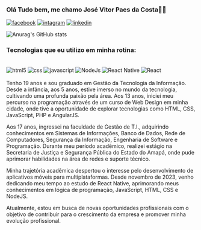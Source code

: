 

### Olá Tudo bem, me chamo José Vitor Paes da Costa👨‍💻

[![facebook](https://img.shields.io/badge/Facebook-1877F2?style=for-the-badge&logo=facebook&logoColor=white)](https://www.facebook.com/jvpaescs/)
[![intagram](https://img.shields.io/badge/Instagram-E4405F?style=for-the-badge&logo=instagram&logoColor=white)](https://www.instagram.com/jvpaes._/)
[![linkedin](https://img.shields.io/badge/LinkedIn-0077B5?style=for-the-badge&logo=linkedin&logoColor=white)](https://www.linkedin.com/public-profile/settings?lipi=urn%3Ali%3Apage%3Ad_flagship3_profile_self_edit_contact-info%3BTBKEQO3RRV20b4zHYSJX0A%3D%3D)

![Anurag's GitHub stats](https://github-readme-stats.vercel.app/api?username=jvpower&show_icons=true&theme=dracula)

### Tecnologias que eu utilizo em minha rotina:

<div stile="display: inline_block"><br/>
    <img align="center" alt="html5" src="https://img.shields.io/badge/HTML5-E34F26?style=for-the-badge&logo=html5&logoColor=white" />
    <img align="center" alt="css" src="https://img.shields.io/badge/CSS3-1572B6?style=for-the-badge&logo=css3&logoColor=white" />
    <img align="center" alt="javascript" src="https://img.shields.io/badge/JavaScript-F7DF1E?style=for-the-badge&logo=javascript&logoColor=black" />
    <img align="center" alt="NodeJs" src="https://img.shields.io/badge/Node.js-43853D?style=for-the-badge&logo=node.js&logoColor=white" />
    <img align="center" alt="React Native" src="https://img.shields.io/badge/React_Native-20232A?style=for-the-badge&logo=react&logoColor=61DAFB" />
    <img align="center" alt="React" src="https://img.shields.io/badge/React-20232A?style=for-the-badge&logo=react&logoColor=61DAFB" />
</div><br/>
 Tenho 19 anos e sou graduado em Gestão da Tecnologia da Informação. Desde a infância, aos 5 anos, estive imerso no mundo da tecnologia, cultivando uma profunda paixão pela área. Aos 13 anos, iniciei meu percurso na programação através de um curso de Web Design em minha cidade, onde tive a oportunidade de explorar tecnologias como HTML, CSS, JavaScript, PHP e AngularJS.

Aos 17 anos, ingressei na faculdade de Gestão de T.I., adquirindo conhecimentos em Sistemas de Informações, Banco de Dados, Rede de Computadores, Segurança da Informação, Engenharia de Software e Programação. Durante meu período acadêmico, realizei estágio na Secretaria de Justiça e Segurança Pública do Estado do Amapá, onde pude aprimorar habilidades na área de redes e suporte técnico.

Minha trajetória acadêmica despertou o interesse pelo desenvolvimento de aplicativos móveis para multiplataformas. Desde novembro de 2023, venho dedicando meu tempo ao estudo de React Native, aprimorando meus conhecimentos em lógica de programação, JavaScript, HTML, CSS e NodeJS.

Atualmente, estou em busca de novas oportunidades profissionais com o objetivo de contribuir para o crescimento da empresa e promover minha evolução profissional.
